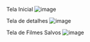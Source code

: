 Tela Inicial 
![image](https://github.com/user-attachments/assets/901d0e19-9f5a-4303-b85c-70ccf17eeff7)

Tela de detalhes
![image](https://github.com/user-attachments/assets/b6402aa4-a6e6-43de-a4be-432f556e7078)

Tela de Filmes Salvos
![image](https://github.com/user-attachments/assets/0b179521-c990-481e-8447-fbabf7dccb05)

